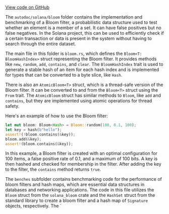 [View code on GitHub](https://github.com/solana-labs/solana/tree/master/na/bloom)

The `autodoc/solana/bloom` folder contains the implementation and benchmarking of a Bloom filter, a probabilistic data structure used to test whether an element is a member of a set. It can have false positives but no false negatives. In the Solana project, this can be used to efficiently check if a certain transaction or data is present in the system without having to search through the entire dataset.

The main file in this folder is `bloom.rs`, which defines the `Bloom<T: BloomHashIndex>` struct representing the Bloom filter. It provides methods like `new`, `random`, `add`, `contains`, and `clear`. The `BloomHashIndex` trait is used to generate a stable hash of an item for each hash index and is implemented for types that can be converted to a byte slice, like `Hash`.

There is also an `AtomicBloom<T>` struct, which is a thread-safe version of the Bloom filter. It can be converted to and from the `Bloom<T>` struct using the `From` trait. The `AtomicBloom` struct has similar methods to `Bloom`, like `add` and `contains`, but they are implemented using atomic operations for thread safety.

Here's an example of how to use the Bloom filter:

```rust
let mut bloom: Bloom<Hash> = Bloom::random(100, 0.1, 100);
let key = hash(b"hello");
assert!(!bloom.contains(&key));
bloom.add(&key);
assert!(bloom.contains(&key));
```

In this example, a Bloom filter is created with an optimal configuration for 100 items, a false positive rate of 0.1, and a maximum of 100 bits. A key is then hashed and checked for membership in the filter. After adding the key to the filter, the `contains` method returns `true`.

The `benches` subfolder contains benchmarking code for the performance of bloom filters and hash maps, which are essential data structures in databases and networking applications. The code in this file utilizes the `Bloom` struct from the `solana_bloom` crate and the `HashSet` struct from the standard library to create a bloom filter and a hash map of `Signature` objects, respectively. The `
